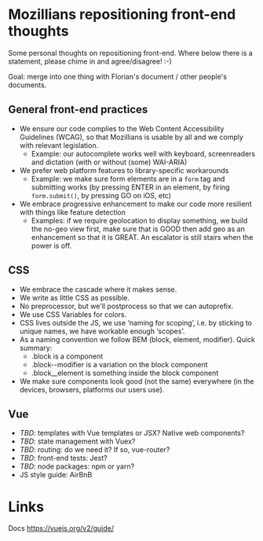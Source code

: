 # Mozillians repositioning front-end thoughts

Some personal thoughts on repositioning front-end. Where below there is a statement, please chime in and agree/disagree! :-) 

Goal: merge into one thing with Florian's document / other people's documents.

## General front-end practices

* We ensure our code complies to the Web Content Accessibility Guidelines (WCAG), so that Mozillians is usable by all and we comply with relevant legislation.
	* Example: our autocomplete works well with keyboard, screenreaders and dictation (with or without (some) WAI-ARIA)
* We prefer web platform features to library-specific workarounds
	* Example: we make sure form elements are in a `form` tag and submitting works (by pressing ENTER in an element, by firing `form.submit()`, by pressing GO on iOS, etc)
* We embrace progressive enhancement to make our code more resilient with things like feature detection
	* Examples: if we require geolocation to display something, we build the no-geo view first, make sure that is GOOD then add geo as an enhancement so that it is GREAT. An escalator is still stairs when the power is off.


## CSS

* We embrace the cascade where it makes sense.
* We write as little CSS as possible.
* No preprocessor, but we'll postprocess so that we can autoprefix.
* We use CSS Variables for colors.
* CSS lives outside the JS, we use ‘naming for scoping’, i.e. by sticking to unique names, we have workable enough ‘scopes’. 
* As a naming convention we follow BEM (block, element, modifier). Quick summary:
	* .block is a component
	* .block--modifier is a variation on the block component
	* .block__element is something inside the block component
* We make sure components look good (not the same) everywhere (in the devices, browsers, platforms our users use).

## Vue 

* _TBD_: templates with Vue templates or JSX? Native web components?
* _TBD_: state management with Vuex?
* _TBD_: routing: do we need it? If so, vue-router?
* _TBD_: front-end tests: Jest?
* _TBD_: node packages: npm or yarn?
* JS style guide: AirBnB


# Links 

Docs https://vuejs.org/v2/guide/ 
